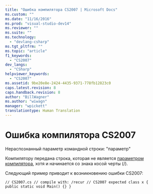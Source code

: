 ```yaml
---
title: "Ошибка компилятора CS2007 | Microsoft Docs"
ms.custom: ""
ms.date: "11/16/2016"
ms.prod: "visual-studio-dev14"
ms.reviewer: ""
ms.suite: ""
ms.technology: 
  - "devlang-csharp"
ms.tgt_pltfrm: ""
ms.topic: "article"
f1_keywords: 
  - "CS2007"
dev_langs: 
  - "CSharp"
helpviewer_keywords: 
  - "CS2007"
ms.assetid: 9be20e8e-2424-4435-9371-778fb12823c0
caps.latest.revision: 8
caps.handback.revision: 8
author: "BillWagner"
ms.author: "wiwagn"
manager: "wpickett"
translationtype: Human Translation
---
```

# Ошибка компилятора CS2007
Нераспознанный параметр командной строки: "параметр"  
  
 Компилятору передана строка, которая не является [параметром компилятора](../../csharp/language-reference/compiler-options/index.md), хотя и начинается со знака косой черты \(\/\).  
  
 Следующий пример приводит к возникновению ошибки CS2007:  
  
```  
// CS2007.cs // compile with: /recur // CS2007 expected class x { public static void Main() {} }  
```